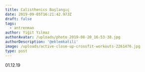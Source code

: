 ```yaml
---
title: Calisthenics Başlangıç
date: 2019-09-05T16:21:42.973Z
draft: false
tags:
  - antrenman
author: Yiğit Yılmaz
authorAvatar: /uploads/photo_2019-08-20_16-53-38.jpg
authorDescription: '@eklemkatili'
image: /uploads/active-close-up-crossfit-workouts-2261476.jpg
type: post
---
```

01.12.19
